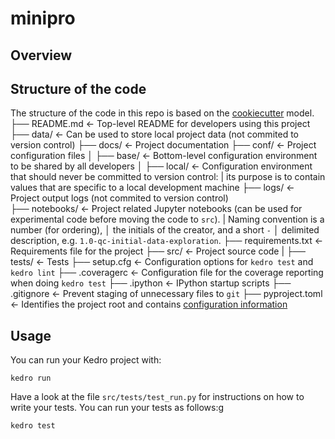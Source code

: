 # minipro

## Overview

## Structure of the code
The structure of the code in this repo is based on the [cookiecutter](https://drivendata.github.io/cookiecutter-data-science/) model.
    ├── README.md                               <- Top-level README for developers using this project
    ├── data/                                   <- Can be used to store local project data (not commited to version control)
    ├── docs/                                   <- Project documentation
    ├── conf/                                   <- Project configuration files
    │   ├── base/                               <- Bottom-level configuration environment to be shared by all developers
    │   ├── local/                              <- Configuration environment that should never be committed to version control:
    |                                              its purpose is to contain values that are specific to a local development machine
    ├── logs/                                   <- Project output logs (not commited to version control)    
    ├── notebooks/                              <- Project related Jupyter notebooks (can be used for experimental code before moving the code to `src`). 
    |                                              Naming convention is a number (for ordering),
    │                                              the initials of the creator, and a short `-` 
    │                                              delimited description, e.g. `1.0-qc-initial-data-exploration`.
    ├── requirements.txt                        <- Requirements file for the project
    ├── src/                                    <- Project source code
    |   ├── tests/                              <- Tests
    ├── setup.cfg                               <- Configuration options for `kedro test` and `kedro lint`
    ├── .coveragerc                             <- Configuration file for the coverage reporting when doing `kedro test`
    ├── .ipython                                <- IPython startup scripts
    ├── .gitignore                              <- Prevent staging of unnecessary files to `git`
    ├── pyproject.toml                          <- Identifies the project root and contains [configuration information](https://kedro.readthedocs.io/en/latest/11_faq/02_architecture_overview.html#kedro-yml)

## Usage

You can run your Kedro project with:
```
kedro run
```

Have a look at the file `src/tests/test_run.py` for instructions on how to write your tests. 
You can run your tests as follows:g
```
kedro test
```
